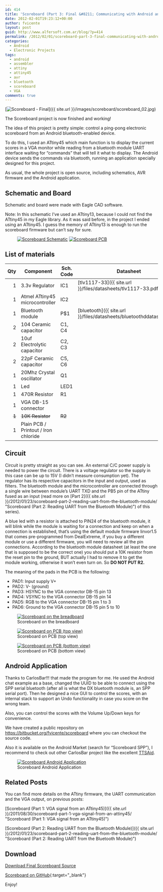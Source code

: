 ```yaml
---
id: 414
title: 'Scoreboard (Part 3: Final &#8211; Communicating with Android and more)'
date: 2012-02-01T19:23:12+00:00
author: fvicente
layout: post
guid: http://www.alfersoft.com.ar/blog/?p=414
permalink: /2012/02/01/scoreboard-part-3-final-communicating-with-android-and-more/
categories:
  - Android
  - Electronic Projects
tags:
  - android
  - assembler
  - attiny
  - attiny45
  - avr
  - bluetooth
  - scoreboard
  - VGA
comments: true
---
```

[<img src="{{ site.url }}/images/scoreboard/scoreboard_02.jpg" alt="Scoreboard - Final" title="Scoreboard - Final"/>]({{ site.url }}/images/scoreboard/scoreboard_02.jpg)

The Scoreboard project is now finished and working!

The idea of this project is pretty simple: control a ping-pong electronic scoreboard from an Android bluetooth-enabled device.

To do this, I used an ATtiny45 which main function is to display the current scores in a VGA monitor while reading from a bluetooth module UART interface waiting for &#8220;commands&#8221; that will tell it what to display. The Android device sends the commands via bluetooth, running an application specially designed for this project.

As usual, the whole project is open source, including schematics, AVR firmware and the Android application.

<!--more-->

## Schematic and Board

Schematic and board were made with Eagle CAD software.

Note: In this schematic I&#8217;ve used an ATtiny13, because I could not find the ATtiny45 in my Eagle library. As it was said before, in the project I ended using an ATtiny45. I guess the memory of ATtiny13 is enough to run the scoreboard firmware but can&#8217;t say for sure.

<figure class="half">
	<a title="Scoreboard Schematic" href="{{ site.url }}/images/scoreboard/scoreboard_schematic.png" target="_blank"><img src="{{ site.url }}/images/scoreboard/scoreboard_schematic.png" alt="Scoreboard Schematic" /></a>
	<a title="Scoreboard PCB" href="{{ site.url }}/images/scoreboard/scoreboard_pcb.png" target="_blank"><img src="{{ site.url }}/images/scoreboard/scoreboard_pcb.png" alt="Scoreboard PCB" /></a>
</figure>

## List of materials

Qty|Component|Sch. Code|Datasheet|Price (avg. US$)|
--:|---------|---------|---------|---------------:|
1  |3.3v Regulator|IC1|[tlv1117-33]({{ site.url }}/files/datasheets/tlv1117-33.pdf)|0.79|
1  |Atmel ATtiny45 microcontroller|IC2||2.31|
1  |Bluetooth module|P$1|[bluetooth]({{ site.url }}/files/datasheets/bluetoothddatasheet.pdf)|6.60 (on <a href="http://www.dealextreme.com/p/wireless-bluetooth-rs232-ttl-transceiver-module-80711" title="Bluetooth module on DealExtreme">DealExtreme</a>)|
2  |104 Ceramic capacitor|C1, C4||0.05 (each)|
2  |10uf Electrolytic capacitor|C2, C3||0.05 (each)|
2  |22pF Ceramic capacitor|C5, C6||0.05 (each)|
1  |20Mhz Crystal oscillator|Q1||0.65|
1  |Led|LED1||0.15|
1  |470R Resistor|R1||0.01|
1  |VGA DB-15 connector|||2.28|
<s>1</s>|<s>10K Resistor</s>|<s>R2</s>|||
1  |Plain PCB / Printout / Iron chloride|||3.00|

## Circuit

Circuit is pretty straight as you can see. An external C/C power supply is needed to power the circuit. There is a voltage regulator so the supply in this case can be up to 15V (I didn&#8217;t measure consumption yet). The regulator has its respective capacitors in the input and output, used as filters. The bluetooth module and the microcontroller are connected through a single wire between module&#8217;s UART TXD and the PB5 pin of the ATtiny fused as an input (read more on [Part 2]({{ site.url }}/2012/01/23/scoreboard-part-2-reading-uart-from-the-bluetooth-module/ "Scoreboard (Part 2: Reading UART from the Bluetooth Module)") of this series).

A blue led with a resistor is attached to PIN24 of the bluetooth module, it will blink while the module is waiting for a connection and keep on when a connection is established, that&#8217;s using the default module firmware linvor1.5 that comes pre-programmed from DealExtreme, if you buy a different module or use a different firmware, you will need to review all the pin connections. According to the bluetooth module datasheet (at least the one that is supposed to be the correct one) you should put a 10K resistor from the reset pin to the ground, BUT actually I had to remove it to get the module working, otherwise it won&#8217;t even turn on. So **DO NOT PUT R2.**

The meaning of the pads in the PCB is the following:

* PAD1: Input supply V+
* PAD2: V- (ground)
* PAD3: HSYNC to the VGA connector DB-15 pin 13
* PAD4: VSYNC to the VGA connector DB-15 pin 14
* PAD5: RGB to the VGA connector DB-15 pin 1 to 3
* PAD6: Ground to the VGA connector DB-15 pin 5 to 10

<figure>
	<a title="Scoreboard on the breadboard" href="{{ site.url }}/images/scoreboard/scoreboard_proto_02.jpg" target="_blank"><img src="{{ site.url }}/images/scoreboard/scoreboard_proto_02.jpg" alt="Scoreboard on the breadboard"/></a>
	<figcaption>Scoreboard on the breadboard</figcaption>
</figure>

<figure>
	<a title="Scoreboard on PCB (top view)" href="{{ site.url }}/images/scoreboard/scoreboard_03.jpg" target="_blank"><img src="{{ site.url }}/images/scoreboard/scoreboard_03.jpg" alt="Scoreboard on PCB (top view)"/></a>
	<figcaption>Scoreboard on PCB (top view)</figcaption>
</figure>

<figure>
	<a title="Scoreboard on PCB (bottom view)" href="{{ site.url }}/images/scoreboard/scoreboard_04.jpg" target="_blank"><img src="{{ site.url }}/images/scoreboard/scoreboard_04.jpg" alt="Scoreboard on PCB (bottom view)"/></a>
	<figcaption>Scoreboard on PCB (bottom view)</figcaption>
</figure>


## Android Application

Thanks to CarlosBar!!! that made the program for me. He used the Android chat example as a base, changed the UUID to be able to connect using the SPP serial bluetooth (after all is what the DX bluetooth module is, an SPP serial port). Then he designed a nice GUI to control the scores, with an internal stack to support an Undo functionality in case you score on the wrong team.

Also, you can control the scores with the Volume Up/Down keys for convenience.

We have created a public repository on <a href="https://bitbucket.org/fvicente/scoreboard" title="BitBucket repository for Scoreboard Android Application" target="_blank">https://bitbucket.org/fvicente/scoreboard</a> where you can checkout the source code.

Also it is available on the Android Market (search for &#8220;Scoreboard SPP&#8221;), I recommend to check out other CarlosBar project like the excellent <a href="http://code.google.com/p/ttsaid/" title="TTSAid" target="_blank">TTSAid</a>.

<figure>
	<a title="Scoreboard Android Application" href="{{ site.url }}/images/scoreboard/scoreboard_app.jpg" target="_blank"><img src="{{ site.url }}/images/scoreboard/scoreboard_app.jpg" alt="Scoreboard Android Application"/></a>
	<figcaption>Scoreboard Android Application</figcaption>
</figure>

## Related Posts

You can find more details on the ATtiny firmware, the UART communication and the VGA output, on previous posts:

[Scoreboard (Part 1: VGA signal from an ATtiny45)]({{ site.url }}/2011/08/30/scoreboard-part-1-vga-signal-from-an-attiny45/ "Scoreboard (Part 1: VGA signal from an ATtiny45)")

[Scoreboard (Part 2: Reading UART from the Bluetooth Module)]({{ site.url }}/2012/01/23/scoreboard-part-2-reading-uart-from-the-bluetooth-module/ "Scoreboard (Part 2: Reading UART from the Bluetooth Module)")

## Download

<a title="Download Final Scoreboard" markdown="0" href="https://github.com/fvicente/scoreboard/archive/master.zip" class="btn">Download Final Scoreboard Source</a>

[Scoreboard on GitHub](https://github.com/fvicente/scoreboard "Scoreboard on GitHub"){:target="_blank"}

Enjoy!

